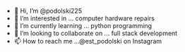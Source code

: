 - 👋 Hi, I’m @podolski225
- 👀 I’m interested in ... computer hardware repairs
- 🌱 I’m currently learning ... python programming
- 💞️ I’m looking to collaborate on ... full stack development
- 📫 How to reach me ...@est_podolski on Instagram

<!---
podolski225/podolski225 is a ✨ special ✨ repository because its `README.md` (this file) appears on your GitHub profile.
You can click the Preview link to take a look at your changes.
--->

